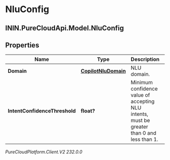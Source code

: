 # NluConfig

## ININ.PureCloudApi.Model.NluConfig

## Properties

|Name | Type | Description | Notes|
|------------ | ------------- | ------------- | -------------|
| **Domain** | [**CopilotNluDomain**](CopilotNluDomain) | NLU domain. | |
| **IntentConfidenceThreshold** | **float?** | Minimum confidence value of accepting NLU intents, must be greater than 0 and less than 1. | |



_PureCloudPlatform.Client.V2 232.0.0_
